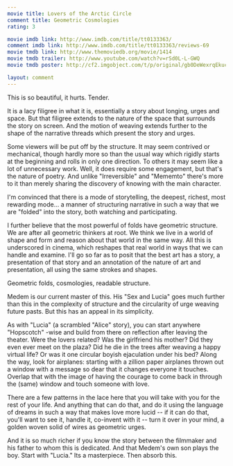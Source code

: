 ```yaml
---
movie title: Lovers of the Arctic Circle
comment title: Geometric Cosmologies
rating: 3

movie imdb link: http://www.imdb.com/title/tt0133363/
comment imdb link: http://www.imdb.com/title/tt0133363/reviews-69
movie tmdb link: http://www.themoviedb.org/movie/1414
movie tmdb trailer: http://www.youtube.com/watch?v=rSd0L-L-GWQ
movie tmdb poster: http://cf2.imgobject.com/t/p/original/gb0DeWexrqEkucGVwoLXWS5L59l.jpg

layout: comment
---
```


This is so beautiful, it hurts. Tender.

It is a lacy filigree in what it is, essentially a story about longing, urges and space. But that filigree extends to the nature of the space that surrounds the story on screen. And the motion of weaving extends further to the shape of the narrative threads which present the story and urges.

Some viewers will be put off by the structure. It may seem contrived or mechanical, though hardly more so than the usual way which rigidly starts at the beginning and rolls in only one direction. To others it may seem like a lot of unnecessary work. Well, it does require some engagement, but that's the nature of poetry. And unlike "Irreversible" and "Mememto" there's more to it than merely sharing the discovery of knowing with the main character.

I'm convinced that there is a mode of storytelling, the deepest, richest, most rewarding mode... a manner of structuring narrative in such a way that we are "folded" into the story, both watching and participating.

I further believe that the most powerful of folds have geometric structure. We are after all geometric thinkers at root. We think we live in a world of shape and form and reason about that world in the same way. All this is underscored in cinema, which reshapes that real world in ways that we can handle and examine. I'll go so far as to posit that the best art has a story, a presentation of that story and an annotation of the nature of art and presentation, all using the same strokes and shapes.

Geometric folds, cosmologies, readable structure.

Medem is our current master of this. His "Sex and Lucia" goes much further than this in the complexity of structure and the circularity of urge weaving future pasts. But this has an appeal in its simplicity.

As with "Lucia" (a scrambled "Alice" story), you can start anywhere "Hopscotch" -wise and build from there on reflection after leaving the theater. Were the lovers related? Was the girlfriend his mother? Did they even ever meet on the plaza? Did he die in the trees after weaving a happy virtual life? Or was it one circular boyish ejaculation under his bed? Along the way, look for airplanes: starting with a zillion paper airplanes thrown out a window with a message so dear that it changes everyone it touches. Overlap that with the image of having the courage to come back in through the (same) window and touch someone with love.

There are a few patterns in the lace here that you will take with you for the rest of your life. And anything that can do that, and do it using the language of dreams in such a way that makes love more lucid -- if it can do that, you'll want to see it, handle it, co-invent with it -- turn it over in your mind, a golden woven solid of wires as geometric urges.

And it is so much richer if you know the story between the filmmaker and his father to whom this is dedicated. And that Medem's own son plays the boy. Start with "Lucia." Its a masterpiece. Then absorb this.